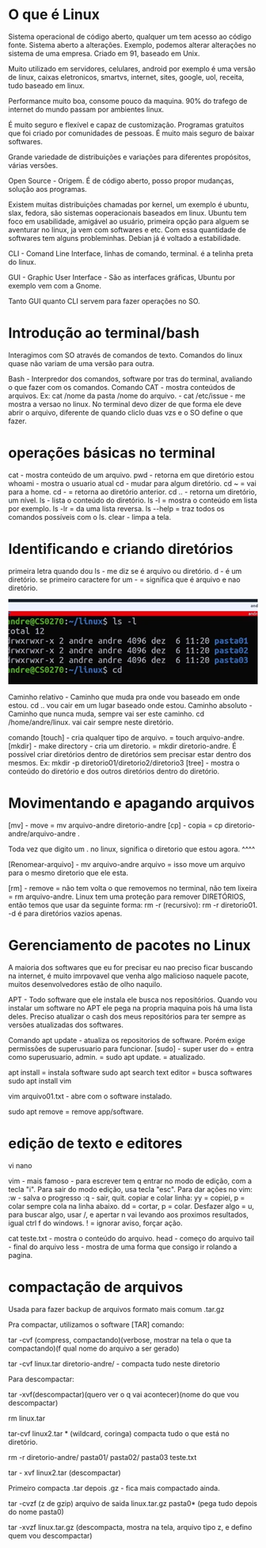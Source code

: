 # O que é Linux #

Sistema operacional de código aberto, qualquer um tem acesso ao código fonte. Sistema aberto a alterações. Exemplo, podemos alterar alterações no sistema de uma empresa. Criado em 91, baseado em Unix.

Muito utilizado em servidores, celulares, android por exemplo é uma versão de linux, caixas eletronicos, smartvs, internet, sites, google, uol, receita, tudo baseado em linux.

Performance muito boa, consome pouco da maquina. 90% do trafego de internet do mundo passam por ambientes linux.

É muito seguro e flexível e capaz de customização. Programas gratuitos que foi criado por comunidades de pessoas. É muito mais seguro de baixar softwares.

Grande variedade de distribuições e variações para diferentes propósitos, várias versões.

Open Source - Origem. É de código aberto, posso propor mudanças, solução aos programas. 

Existem muitas distribuições chamadas por kernel, um exemplo é ubuntu, slax, fedora, são sistemas ooperacionais baseados em linux. Ubuntu tem foco em usabilidade, amigável ao usuário, primeira opção para alguem se aventurar no linux, ja vem com softwares e etc. Com essa quantidade de softwares tem alguns probleminhas. Debian já é voltado a estabilidade. 

CLI - Comand Line Interface, linhas de comando, terminal. é a telinha preta do linux.

GUI - Graphic User Interface - São as interfaces gráficas, Ubuntu por exemplo vem com a Gnome.

Tanto GUI quanto CLI servem para fazer operações no SO.

# Introdução ao terminal/bash #

Interagimos com SO através de comandos de texto.
Comandos do linux quase não variam de uma versão para outra.

Bash - Interpredor dos comandos, software por tras do terminal, avaliando o que fazer com os comandos.
Comando CAT - mostra conteúdos de arquivos. Ex: cat /nome da pasta /nome do arquivo. - cat /etc/issue - me mostra a versao no linux.
No terminal devo dizer de que forma ele deve abrir o arquivo, diferente de quando cliclo duas vzs e o SO define o que fazer.

# operações básicas no terminal #

cat - mostra conteúdo de um arquivo.
pwd - retorna em que diretório estou
whoami - mostra o usuario atual
cd - mudar para algum diretório. cd ~ = vai para a home. cd - = retorna ao diretório anterior. cd .. - retorna um diretório, um nível.
ls - lista o conteúdo do diretório. ls -l = mostra o conteúdo em lista por exemplo. ls -lr = da uma lista reversa. ls --help = traz todos os comandos possíveis com o ls.
clear - limpa a tela.

# Identificando e criando diretórios #

primeira letra quando dou ls - me diz se é arquivo ou diretório. d - é um diretório. se primeiro caractere for um - = significa que é arquivo e nao diretório.

![alt text](image-24.png)

Caminho relativo - Caminho que muda pra onde vou baseado em onde estou. cd .. vou cair em um lugar baseado onde estou.
Caminho absoluto - Caminho que nunca muda, sempre vai ser este caminho. cd /home/andre/linux. vai cair sempre neste diretório.

comando [touch] - cria qualquer tipo de arquivo. = touch arquivo-andre.
[mkdir] - make directory - cria um diretorio. = mkdir diretorio-andre. É possível criar diretórios dentro de diretórios sem precisar estar dentro dos mesmos. Ex: mkdir -p diretorio01/diretorio2/diretorio3
[tree] - mostra o conteúdo do diretório e dos outros diretórios dentro do diretório.

# Movimentando e apagando arquivos #

[mv] - move = mv arquivo-andre diretorio-andre
[cp] - copia = cp diretorio-andre/arquivo-andre .

Toda vez que digito um . no linux, significa o diretorio que estou agora. ^^^^

[Renomear-arquivo] - mv arquivo-andre arquivo = isso move um arquivo para o mesmo diretorio que ele esta.

[rm] - remove = não tem volta o que removemos no terminal, não tem lixeira = rm arquivo-andre.
Linux tem uma proteção para remover DIRETÓRIOS, então temos que usar da seguinte forma: rm -r (recursivo): rm -r diretorio01.
-d é para diretórios vazios apenas.

# Gerenciamento de pacotes no Linux #

A maioria dos softwares que eu for precisar eu nao preciso ficar buscando na internet, é muito imrpovavel que venha algo malicioso naquele pacote, muitos desenvolvedores estão de olho naquilo.

APT - Todo software que ele instala ele busca nos repositórios. Quando vou instalar um software no APT ele pega na propria maquina pois há uma lista deles. Preciso atualizar o cash dos meus repositórios para ter sempre as versões atualizadas dos softwares.

Comando apt update - atualiza os repositorios de software. Porém exige permissões de superusuario para funcionar.
[sudo] - super user do = entra como superusuario, admin. = sudo apt update. = atualizado.

apt install = instala software
sudo apt search text editor = busca softwares
sudo apt install vim

vim arquivo01.txt - abre com o software instalado.

sudo apt remove = remove app/software.

# edição de texto e editores #

vi
nano

vim - mais famoso - para escrever tem q entrar no modo de edição, com a tecla "i". Para sair do modo edição, usa tecla "esc".
Para dar ações no vim:
:w - salva o progresso
:q - sair, quit.
copiar e colar linha: yy = copiei, p = colar sempre cola na linha abaixo. dd = cortar, p = colar. Desfazer algo = u, para buscar algo, usar /, e apertar n vai levando aos proximos resultados, igual ctrl f do windows. ! = ignorar aviso, forçar ação.



cat teste.txt - mostra o conteúdo do arquivo.
head - começo do arquivo
tail - final do arquivo
less - mostra de uma forma que consigo ir rolando a pagina.

# compactação de arquivos #

Usada para fazer backup de arquivos
formato mais comum .tar.gz

Pra compactar, utilizamos o software [TAR]
comando: 

tar -cvf (compress, compactando)(verbose, mostrar na tela o que ta compactando)(f qual nome do arquivo a ser gerado)

tar -cvf linux.tar diretorio-andre/ - compacta tudo neste diretorio

Para descompactar:

tar -xvf(descompactar)(quero ver o q vai acontecer)(nome do que vou descompactar) 

rm linux.tar

tar-cvf linux2.tar * (wildcard, coringa) compacta tudo o que está no diretório.

rm -r diretorio-andre/ pasta01/ pasta02/ pasta03 teste.txt

tar - xvf linux2.tar (descompactar)

Primeiro compacta .tar depois .gz - fica mais compactado ainda.

tar -cvzf (z de gzip) arquivo de saida linux.tar.gz pasta0* (pega tudo depois do nome pasta0)

tar -xvzf linux.tar.gz (descompacta, mostra na tela, arquivo tipo z, e defino quem vou descompactar)









